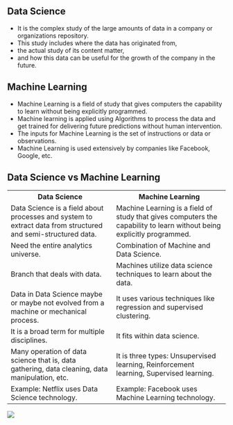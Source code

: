 ## Data Science
- It is the complex study of the large amounts of data in a company or organizations repository.
- This study includes where the data has originated from,
- the actual study of its content matter,
- and how this data can be useful for the growth of the company in the future.

## Machine Learning
- Machine Learning is a field of study that gives computers the capability to learn without being explicitly programmed.
- Machine learning is applied using Algorithms to process the data and get trained for delivering future predictions without human intervention.
- The inputs for Machine Learning is the set of instructions or data or observations.
- Machine Learning is used extensively by companies like Facebook, Google, etc.

## Data Science vs Machine Learning

<table>
<tbody>
<tr>
<th>Data Science</th>
<th>Machine Learning</th>
</tr>
<tr>
<td>Data Science is a field about processes and system to extract data from structured and semi-structured data.</td>
<td>Machine Learning is a field of study that gives computers the capability to learn without being explicitly programmed.</td>
</tr>
<tr>
<td>Need the entire analytics universe.</td>
<td>Combination of Machine and Data Science.</td>
</tr>
<tr>
<td>Branch that deals with data.</td>
<td>Machines utilize data science techniques to learn about the data.</td>
</tr>
<tr>
<td>Data in Data Science maybe or maybe not evolved from a machine or mechanical process.</td>
<td>It uses various techniques like regression and supervised clustering.</td>
</tr>
<tr>
<td>It is a broad term for multiple disciplines.</td>
<td>It fits within data science.</td>
</tr>
<tr>
<td>Many operation of data science that is, data gathering, data cleaning, data manipulation, etc.</td>
<td>It is three types: Unsupervised learning, Reinforcement learning, Supervised learning.</td>
</tr>
<tr>
<td>Example: Netflix uses Data Science technology.</td>
<td>Example: Facebook uses Machine Learning technology.</td>
</tr>
</tbody>
</table>

<img src = 'https://miro.medium.com/max/650/1*-XKVI5SAEpffNR7BusdvNQ.png'/>